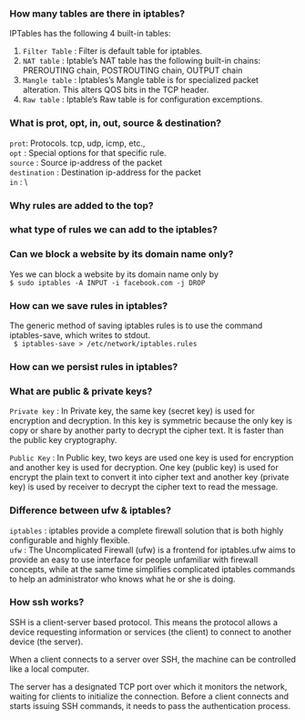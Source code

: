 ###  How many tables are there in iptables? 
  IPTables has the following 4 built-in tables: 
   1. `Filter Table` : Filter is default table for iptables. 
   2. `NAT table` : Iptable’s NAT table has the following built-in chains: 
       PREROUTING chain, POSTROUTING chain, OUTPUT chain 
   3. `Mangle table` : Iptables’s Mangle table is for specialized packet alteration. This alters QOS bits in the TCP header. 
   4. `Raw table` : Iptable’s Raw table is for configuration excemptions. 
### What is prot, opt, in, out, source & destination?
  `prot`: Protocols. tcp, udp, icmp, etc., \
  `opt` : Special options for that specific rule. \
  `source`  : Source ip-address of the packet \
  `destination` : Destination ip-address for the packet \
  `in` :                                           \
### Why rules are added to the top?








### what type of rules we can add to the iptables?








### Can we block a website by its domain name only?
   Yes we can block a website by its domain name only by \
   `$ sudo iptables -A INPUT -i facebook.com -j DROP` 
   
   
### How can we save rules in iptables?
   The generic method of saving iptables rules is to use the command iptables-save, which writes to stdout. \
   ` $ iptables-save > /etc/network/iptables.rules`
   
### How can we persist rules in iptables?
   
   
   
   
   
### What are public & private keys?
   `Private key` : In Private key, the same key (secret key) is used for encryption and decryption. In this key is symmetric because the only key is copy or share by another party to decrypt the cipher text. It is faster than the public key cryptography.

   `Public Key`  : In Public key, two keys are used one key is used for encryption and another key is used for decryption. One key (public key) is used for encrypt the plain text to convert it into cipher text and another key (private key) is used by receiver to decrypt the cipher text to read the message.
   
### Difference between ufw & iptables?
   `iptables` : iptables provide a complete firewall solution that is both highly configurable and highly flexible.\
   `ufw` : The Uncomplicated Firewall (ufw) is a frontend for iptables.ufw aims to provide an easy to use interface for people unfamiliar with firewall concepts, while at the same time simplifies complicated iptables commands to help an administrator who knows what he or she is doing.






### How ssh works?
  SSH is a client-server based protocol. This means the protocol allows a device requesting information or services (the client) to connect to another device (the server). 

When a client connects to a server over SSH, the machine can be controlled like a local computer. 

The server has a designated TCP port over which it monitors the network, waiting for clients to initialize the connection. Before a client connects and starts issuing SSH commands, it needs to pass the authentication process.
   
   
